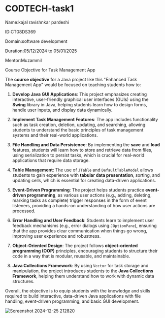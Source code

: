 # CODTECH-task1
Name:kajal ravishnkar pardeshi

ID:CT08DS369

Domain:software development

Duration:05/12/2024 to 05/01/2025

Mentor:Muzammil

Course Objective for Task Management App

 The **course objective** for a Java project like this "Enhanced Task Management App" would be focused on teaching students how to:

1. **Develop Java GUI Applications**: This project emphasizes creating interactive, user-friendly graphical user interfaces (GUIs) using the **Swing** library in Java, helping students learn how to design forms, handle user inputs, and display data dynamically.
   
2. **Implement Task Management Features**: The app includes functionality such as task creation, deletion, updating, and searching, allowing students to understand the basic principles of task management systems and their real-world applications.

3. **File Handling and Data Persistence**: By implementing the **save** and **load** features, students will learn how to store and retrieve data from files, using serialization to persist tasks, which is crucial for real-world applications that require data storage.

4. **Table Management**: The use of `JTable` and `DefaultTableModel` allows students to gain experience with **tabular data presentation**, sorting, and updating cells, which is essential for creating data-driven applications.

5. **Event-Driven Programming**: The project helps students practice **event-driven programming**, as various user actions (e.g., adding, deleting, marking tasks as complete) trigger responses in the form of event listeners, providing a hands-on understanding of how user actions are processed.

6. **Error Handling and User Feedback**: Students learn to implement user feedback mechanisms (e.g., error dialogs using `JOptionPane`), ensuring that the app provides clear communication when things go wrong, improving user experience and robustness.

7. **Object-Oriented Design**: The project follows **object-oriented programming (OOP)** principles, encouraging students to structure their code in a way that is modular, reusable, and maintainable.

8. **Java Collections Framework**: By using `Vector` for task storage and manipulation, the project introduces students to the **Java Collections Framework**, helping them understand how to work with dynamic data structures.

Overall, the objective is to equip students with the knowledge and skills required to build interactive, data-driven Java applications with file handling, event-driven programming, and basic GUI development.

![Screenshot 2024-12-25 212820](https://github.com/user-attachments/assets/0f5bf32a-d815-46a4-9334-f35f46d12dab)
